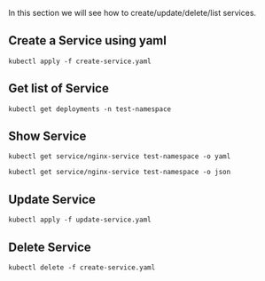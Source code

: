 In this section we will see how to create/update/delete/list services.

## Create a Service using yaml

```
kubectl apply -f create-service.yaml
```

## Get list of Service

```
kubectl get deployments -n test-namespace
```

## Show Service

```
kubectl get service/nginx-service test-namespace -o yaml

kubectl get service/nginx-service test-namespace -o json
```

## Update Service

```
kubectl apply -f update-service.yaml
```

## Delete Service

```
kubectl delete -f create-service.yaml
```
